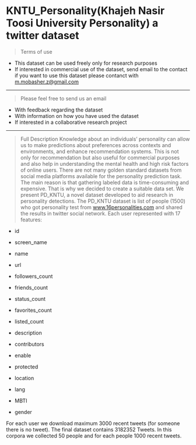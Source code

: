 

# KNTU_Personality(Khajeh Nasir Toosi University Personality) a twitter dataset

> Terms of use
- This dataset can be used freely only for research purposes
- If interested in commercial use of the dataset, send email to the contact
if you want to use this dataset please contanct with m.mobasher.z@gmail.com
---
> Please feel free to send us an email
- With feedback regarding the dataset
- With information on how you have used the dataset
- If interested in a collaborative research project
---
> Full Description
 Knowledge about an individuals’ personality can allow us to make predictions about preferences across contexts and environments, and enhance recommendation systems. This is not only for recommendation but also useful for commercial purposes and also help in understanding the mental health and high risk factors of online users. There are not many golden standard datasets from social media platforms available for the personality prediction task. The main reason is that gathering labeled data is time-consuming and expensive. That is why we decided to create a suitable data set. We present PD_KNTU, a novel dataset developed to aid research in personality detections. The PD_KNTU dataset is list of people (1500) who got personality test from www.16personalities.com and shared the results in twitter social network. Each user represented with 17 features:
- id
- screen_name
- name
- url
- followers_count
- friends_count
- status_count
- favorites_count

- listed_count
- description
- contributors
- enable
- protected
- location
- lang
- MBTI
- gender

 For each user we download maximum 3000 recent tweets (for someone there is no tweet). The final dataset contains 3182352 Tweets.
 In this corpora we collected 50 people and for each people 1000 recent tweets.